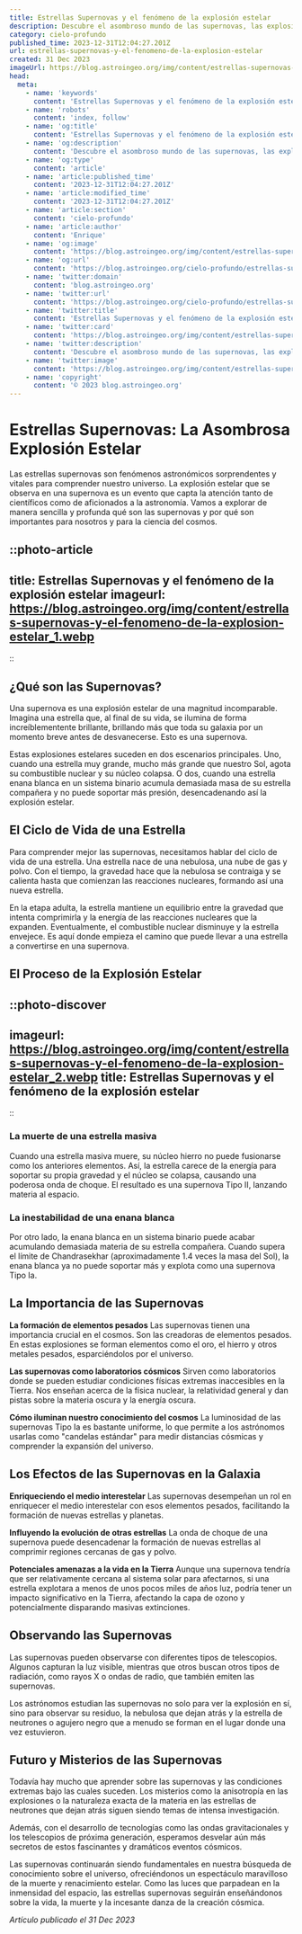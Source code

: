 ```yaml
---
title: Estrellas Supernovas y el fenómeno de la explosión estelar
description: Descubre el asombroso mundo de las supernovas, las explosiones estelares más espectaculares del universo, y su impacto cósmico en la astronomía.
category: cielo-profundo
published_time: 2023-12-31T12:04:27.201Z
url: estrellas-supernovas-y-el-fenomeno-de-la-explosion-estelar
created: 31 Dec 2023
imageUrl: https://blog.astroingeo.org/img/content/estrellas-supernovas-y-el-fenomeno-de-la-explosion-estelar_1.webp
head:
  meta:
    - name: 'keywords'
      content: 'Estrellas Supernovas y el fenómeno de la explosión estelar'
    - name: 'robots'
      content: 'index, follow'
    - name: 'og:title'
      content: 'Estrellas Supernovas y el fenómeno de la explosión estelar'
    - name: 'og:description'
      content: 'Descubre el asombroso mundo de las supernovas, las explosiones estelares más espectaculares del universo, y su impacto cósmico en la astronomía.'
    - name: 'og:type'
      content: 'article'
    - name: 'article:published_time'
      content: '2023-12-31T12:04:27.201Z'
    - name: 'article:modified_time'
      content: '2023-12-31T12:04:27.201Z'
    - name: 'article:section'
      content: 'cielo-profundo'
    - name: 'article:author'
      content: 'Enrique'
    - name: 'og:image'
      content: 'https://blog.astroingeo.org/img/content/estrellas-supernovas-y-el-fenomeno-de-la-explosion-estelar_1.webp'
    - name: 'og:url'
      content: 'https://blog.astroingeo.org/cielo-profundo/estrellas-supernovas-y-el-fenomeno-de-la-explosion-estelar'
    - name: 'twitter:domain'
      content: 'blog.astroingeo.org'
    - name: 'twitter:url'
      content: 'https://blog.astroingeo.org/cielo-profundo/estrellas-supernovas-y-el-fenomeno-de-la-explosion-estelar'
    - name: 'twitter:title'
      content: 'Estrellas Supernovas y el fenómeno de la explosión estelar'
    - name: 'twitter:card'
      content: 'https://blog.astroingeo.org/img/content/estrellas-supernovas-y-el-fenomeno-de-la-explosion-estelar_1.webp'
    - name: 'twitter:description'
      content: 'Descubre el asombroso mundo de las supernovas, las explosiones estelares más espectaculares del universo, y su impacto cósmico en la astronomía.'
    - name: 'twitter:image'
      content: 'https://blog.astroingeo.org/img/content/estrellas-supernovas-y-el-fenomeno-de-la-explosion-estelar_1.webp'
    - name: 'copyright'
      content: '© 2023 blog.astroingeo.org'
---
```

# Estrellas Supernovas: La Asombrosa Explosión Estelar

Las estrellas supernovas son fenómenos astronómicos sorprendentes y vitales para comprender nuestro universo. La explosión estelar que se observa en una supernova es un evento que capta la atención tanto de científicos como de aficionados a la astronomía. Vamos a explorar de manera sencilla y profunda qué son las supernovas y por qué son importantes para nosotros y para la ciencia del cosmos.

::photo-article
---
title: Estrellas Supernovas y el fenómeno de la explosión estelar
imageurl: https://blog.astroingeo.org/img/content/estrellas-supernovas-y-el-fenomeno-de-la-explosion-estelar_1.webp
---
::

## ¿Qué son las Supernovas?

Una supernova es una explosión estelar de una magnitud incomparable. Imagina una estrella que, al final de su vida, se ilumina de forma increíblementente brillante, brillando más que toda su galaxia por un momento breve antes de desvanecerse. Esto es una supernova.

Estas explosiones estelares suceden en dos escenarios principales. Uno, cuando una estrella muy grande, mucho más grande que nuestro Sol, agota su combustible nuclear y su núcleo colapsa. O dos, cuando una estrella enana blanca en un sistema binario acumula demasiada masa de su estrella compañera y no puede soportar más presión, desencadenando así la explosión estelar.

## El Ciclo de Vida de una Estrella

Para comprender mejor las supernovas, necesitamos hablar del ciclo de vida de una estrella. Una estrella nace de una nebulosa, una nube de gas y polvo. Con el tiempo, la gravedad hace que la nebulosa se contraiga y se calienta hasta que comienzan las reacciones nucleares, formando así una nueva estrella.

En la etapa adulta, la estrella mantiene un equilibrio entre la gravedad que intenta comprimirla y la energía de las reacciones nucleares que la expanden. Eventualmente, el combustible nuclear disminuye y la estrella envejece. Es aquí donde empieza el camino que puede llevar a una estrella a convertirse en una supernova.

## El Proceso de la Explosión Estelar


::photo-discover
---
imageurl: https://blog.astroingeo.org/img/content/estrellas-supernovas-y-el-fenomeno-de-la-explosion-estelar_2.webp
title: Estrellas Supernovas y el fenómeno de la explosión estelar
---
::

### La muerte de una estrella masiva
Cuando una estrella masiva muere, su núcleo hierro no puede fusionarse como los anteriores elementos. Así, la estrella carece de la energía para soportar su propia gravedad y el núcleo se colapsa, causando una poderosa onda de choque. El resultado es una supernova Tipo II, lanzando materia al espacio.

### La inestabilidad de una enana blanca
Por otro lado, la enana blanca en un sistema binario puede acabar acumulando demasiada materia de su estrella compañera. Cuando supera el límite de Chandrasekhar (aproximadamente 1.4 veces la masa del Sol), la enana blanca ya no puede soportar más y explota como una supernova Tipo Ia.

## La Importancia de las Supernovas

**La formación de elementos pesados**
Las supernovas tienen una importancia crucial en el cosmos. Son las creadoras de elementos pesados. En estas explosiones se forman elementos como el oro, el hierro y otros metales pesados, esparciéndolos por el universo.

**Las supernovas como laboratorios cósmicos**
Sirven como laboratorios donde se pueden estudiar condiciones físicas extremas inaccesibles en la Tierra. Nos enseñan acerca de la física nuclear, la relatividad general y dan pistas sobre la materia oscura y la energía oscura.

**Cómo iluminan nuestro conocimiento del cosmos**
La luminosidad de las supernovas Tipo Ia es bastante uniforme, lo que permite a los astrónomos usarlas como "candelas estándar" para medir distancias cósmicas y comprender la expansión del universo.

## Los Efectos de las Supernovas en la Galaxia

**Enriqueciendo el medio interestelar**
Las supernovas desempeñan un rol en enriquecer el medio interestelar con esos elementos pesados, facilitando la formación de nuevas estrellas y planetas.

**Influyendo la evolución de otras estrellas**
La onda de choque de una supernova puede desencadenar la formación de nuevas estrellas al comprimir regiones cercanas de gas y polvo.

**Potenciales amenazas a la vida en la Tierra**
Aunque una supernova tendría que ser relativamente cercana al sistema solar para afectarnos, si una estrella explotara a menos de unos pocos miles de años luz, podría tener un impacto significativo en la Tierra, afectando la capa de ozono y potencialmente disparando masivas extinciones.

## Observando las Supernovas

Las supernovas pueden observarse con diferentes tipos de telescopios. Algunos capturan la luz visible, mientras que otros buscan otros tipos de radiación, como rayos X o ondas de radio, que también emiten las supernovas.

Los astrónomos estudian las supernovas no solo para ver la explosión en sí, sino para observar su residuo, la nebulosa que dejan atrás y la estrella de neutrones o agujero negro que a menudo se forman en el lugar donde una vez estuvieron.

## Futuro y Misterios de las Supernovas

Todavía hay mucho que aprender sobre las supernovas y las condiciones extremas bajo las cuales suceden. Los misterios como la anisotropía en las explosiones o la naturaleza exacta de la materia en las estrellas de neutrones que dejan atrás siguen siendo temas de intensa investigación.

Además, con el desarrollo de tecnologías como las ondas gravitacionales y los telescopios de próxima generación, esperamos desvelar aún más secretos de estos fascinantes y dramáticos eventos cósmicos.

Las supernovas continuarán siendo fundamentales en nuestra búsqueda de conocimiento sobre el universo, ofreciéndonos un espectáculo maravilloso de la muerte y renacimiento estelar. Como las luces que parpadean en la inmensidad del espacio, las estrellas supernovas seguirán enseñándonos sobre la vida, la muerte y la incesante danza de la creación cósmica.

_Artículo publicado el 31 Dec 2023_